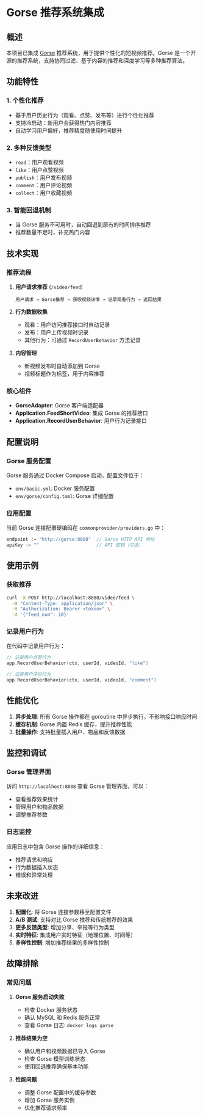 # Gorse 推荐系统集成

## 概述

本项目已集成 [Gorse](https://github.com/zhenghaoz/gorse) 推荐系统，用于提供个性化的短视频推荐。Gorse 是一个开源的推荐系统，支持协同过滤、基于内容的推荐和深度学习等多种推荐算法。

## 功能特性

### 1. 个性化推荐
- 基于用户历史行为（观看、点赞、发布等）进行个性化推荐
- 支持冷启动：新用户会获得热门内容推荐
- 自动学习用户偏好，推荐精度随使用时间提升

### 2. 多种反馈类型
- `read`：用户观看视频
- `like`：用户点赞视频  
- `publish`：用户发布视频
- `comment`：用户评论视频
- `collect`：用户收藏视频

### 3. 智能回退机制
- 当 Gorse 服务不可用时，自动回退到原有的时间排序推荐
- 推荐数量不足时，补充热门内容

## 技术实现

### 推荐流程

1. **用户请求推荐** (`/video/feed`)
   ```
   用户请求 → Gorse推荐 → 获取视频详情 → 记录观看行为 → 返回结果
   ```

2. **行为数据收集**
   - 观看：用户访问推荐接口时自动记录
   - 发布：用户上传视频时记录
   - 其他行为：可通过 `RecordUserBehavior` 方法记录

3. **内容管理**
   - 新视频发布时自动添加到 Gorse
   - 视频标题作为标签，用于内容推荐

### 核心组件

- **GorseAdapter**: Gorse 客户端适配器
- **Application.FeedShortVideo**: 集成 Gorse 的推荐接口
- **Application.RecordUserBehavior**: 用户行为记录接口

## 配置说明

### Gorse 服务配置

Gorse 服务通过 Docker Compose 启动，配置文件位于：
- `env/basic.yml`: Docker 服务配置
- `env/gorse/config.toml`: Gorse 详细配置

### 应用配置

当前 Gorse 连接配置硬编码在 `commonprovider/providers.go` 中：
```go
endpoint := "http://gorse:8088"  // Gorse HTTP API 地址
apiKey := ""                     // API 密钥（可选）
```

## 使用示例

### 获取推荐
```bash
curl -X POST http://localhost:8080/video/feed \
  -H "Content-Type: application/json" \
  -H "Authorization: Bearer <token>" \
  -d '{"feed_num": 10}'
```

### 记录用户行为
在代码中记录用户行为：
```go
// 记录用户点赞行为
app.RecordUserBehavior(ctx, userId, videoId, "like")

// 记录用户评论行为  
app.RecordUserBehavior(ctx, userId, videoId, "comment")
```

## 性能优化

1. **异步处理**: 所有 Gorse 操作都在 goroutine 中异步执行，不影响接口响应时间
2. **缓存机制**: Gorse 内置 Redis 缓存，提升推荐性能
3. **批量操作**: 支持批量插入用户、物品和反馈数据

## 监控和调试

### Gorse 管理界面
访问 `http://localhost:8088` 查看 Gorse 管理界面，可以：
- 查看推荐效果统计
- 管理用户和物品数据
- 调整推荐参数

### 日志监控
应用日志中包含 Gorse 操作的详细信息：
- 推荐请求和响应
- 行为数据插入状态
- 错误和异常处理

## 未来改进

1. **配置化**: 将 Gorse 连接参数移至配置文件
2. **A/B 测试**: 支持对比 Gorse 推荐和传统推荐的效果
3. **更多反馈类型**: 增加分享、举报等行为类型
4. **实时特征**: 集成用户实时特征（地理位置、时间等）
5. **多样性控制**: 增加推荐结果的多样性控制

## 故障排除

### 常见问题

1. **Gorse 服务启动失败**
   - 检查 Docker 服务状态
   - 确认 MySQL 和 Redis 服务正常
   - 查看 Gorse 日志: `docker logs gorse`

2. **推荐结果为空**
   - 确认用户和视频数据已导入 Gorse
   - 检查 Gorse 模型训练状态
   - 使用回退推荐确保基本功能

3. **性能问题**
   - 调整 Gorse 配置中的缓存参数
   - 增加 Gorse 服务实例
   - 优化推荐请求频率
